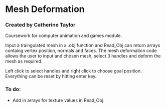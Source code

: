 # Mesh Deformation
### Created by Catherine Taylor

Coursework for computer animation and games module.

Input a traingulated mesh in a .obj function and Read_Obj can return arrays containg vertex position, normals and faces. The mesh deformation code allows the user to input and chosen mesh, select 3 handles and deform the mesh as required.

Left click to select handles and right click to choose goal position. Everything can be reset by hitting enter key.

### To do:
  
* Add in arrays for texture values in Read_Obj.
 

 
